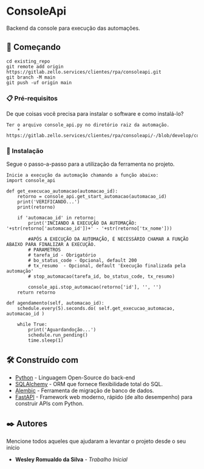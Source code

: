 # ConsoleApi

Backend da console para execução das automações.

## 🚀 Começando


```
cd existing_repo
git remote add origin https://gitlab.zello.services/clientes/rpa/consoleapi.git
git branch -M main
git push -uf origin main
```

### 📋 Pré-requisitos

De que coisas você precisa para instalar o software e como instalá-lo?

```
Ter o arquivo console_api.py no diretório raiz da automação.
    * https://gitlab.zello.services/clientes/rpa/consoleapi/-/blob/develop/console_api.py
```

### 🔧 Instalação

Segue o passo-a-passo para a utilização da ferramenta no projeto.

```
Inicie a execução da automação chamando a função abaixo:
import console_api

def get_execucao_automacao(automacao_id):
    retorno = console_api.get_start_automacao(automacao_id)
    print('VERIFICANDO...')
    print(retorno)

    if 'automacao_id' in retorno:
        print('INCIANDO A EXECUÇÃO DA AUTOMAÇÃO: '+str(retorno['automacao_id'])+' - '+str(retorno['tx_nome']))
        
        #APÓS A EXECUÇÃO DA AUTOMAÇÃO, É NECESSÁRIO CHAMAR A FUNÇÃO ABAIXO PARA FINALIZAR A EXECUÇÃO.
        # PARAMETROS
        # tarefa_id - Obrigatório
        # bo_status_code - Opcional, default 200
        # tx_resumo  - Opcional, default 'Execução finalizada pela automação'
        # stop_automacao(tarefa_id, bo_status_code, tx_resumo)
        
        console_api.stop_automacao(retorno['id'], '', '')
    return retorno

def agendamento(self, automacao_id):
    schedule.every(5).seconds.do( self.get_execucao_automacao, automacao_id )

    while True:
        print('Aguardandoção...')
        schedule.run_pending()
        time.sleep(1)

```

## 🛠️ Construído com

* [Python](https://www.python.org/downloads/) - Linguagem Open-Source do back-end
* [SQLAlchemy](https://www.sqlalchemy.org/) - ORM que fornece flexibilidade total do SQL.
* [Alembic](https://alembic.sqlalchemy.org/en/latest/) - Ferramenta de migração de banco de dados.
* [FastAPI](https://fastapi.tiangolo.com/) - Framework web moderno, rápido (de alto desempenho) para construir APIs com Python.

## ✒️ Autores

Mencione todos aqueles que ajudaram a levantar o projeto desde o seu início

* **Wesley Romualdo da Silva** - *Trabalho Inicial*
